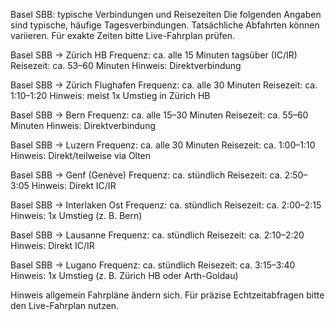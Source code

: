 Basel SBB: typische Verbindungen und Reisezeiten
Die folgenden Angaben sind typische, häufige Tagesverbindungen. Tatsächliche Abfahrten können variieren. Für exakte Zeiten bitte Live-Fahrplan prüfen.

Basel SBB → Zürich HB
Frequenz: ca. alle 15 Minuten tagsüber (IC/IR)
Reisezeit: ca. 53–60 Minuten
Hinweis: Direktverbindung

Basel SBB → Zürich Flughafen
Frequenz: ca. alle 30 Minuten
Reisezeit: ca. 1:10–1:20
Hinweis: meist 1x Umstieg in Zürich HB

Basel SBB → Bern
Frequenz: ca. alle 15–30 Minuten
Reisezeit: ca. 55–60 Minuten
Hinweis: Direktverbindung

Basel SBB → Luzern
Frequenz: ca. alle 30 Minuten
Reisezeit: ca. 1:00–1:10
Hinweis: Direkt/teilweise via Olten

Basel SBB → Genf (Genève)
Frequenz: ca. stündlich
Reisezeit: ca. 2:50–3:05
Hinweis: Direkt IC/IR

Basel SBB → Interlaken Ost
Frequenz: ca. stündlich
Reisezeit: ca. 2:00–2:15
Hinweis: 1x Umstieg (z. B. Bern)

Basel SBB → Lausanne
Frequenz: ca. stündlich
Reisezeit: ca. 2:10–2:20
Hinweis: Direkt IC/IR

Basel SBB → Lugano
Frequenz: ca. stündlich
Reisezeit: ca. 3:15–3:40
Hinweis: 1x Umstieg (z. B. Zürich HB oder Arth-Goldau)

Hinweis allgemein
Fahrpläne ändern sich. Für präzise Echtzeitabfragen bitte den Live-Fahrplan nutzen.
